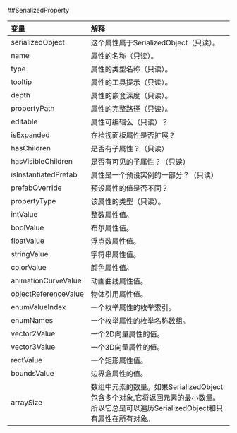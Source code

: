 ##SerializedProperty



|变量|解释|
|:--|:--|
|serializedObject|这个属性属于SerializedObject（只读）。|
|name|属性的名称（只读）。|
|type|属性的类型名称（只读）。|
|tooltip|属性的工具提示（只读）。|
|depth|属性的嵌套深度（只读）。|
|propertyPath|属性的完整路径（只读）。|
|editable|属性可编辑么（只读）？|
|isExpanded|在检视面板属性是否扩展？|
|hasChildren|是否有子属性？（只读）|
|hasVisibleChildren|是否有可见的子属性？（只读）|
|isInstantiatedPrefab|属性是一个预设实例的一部分？（只读）|
|prefabOverride|预设属性的值是否不同？|
|propertyType|该属性的类型（只读）。|
|intValue|整数属性值。|
|boolValue|布尔属性值。|
|floatValue|浮点数属性值。|
|stringValue|字符串属性值。|
|colorValue|颜色属性值。|
|animationCurveValue|动画曲线属性值。|
|objectReferenceValue|物体引用属性值。|
|enumValueIndex|一个枚举属性的枚举索引。|
|enumNames|一个枚举属性的枚举名称数组。|
|vector2Value|一个2D向量属性的值。|
|vector3Value|一个3D向量属性的值。|
|rectValue|一个矩形属性值。|
|boundsValue|边界盒属性的值。|
|arraySize|数组中元素的数量。如果SerializedObject包含多个对象,它将返回元素的最小数量。所以它总是可以遍历SerializedObject和只有属性在所有对象。|

